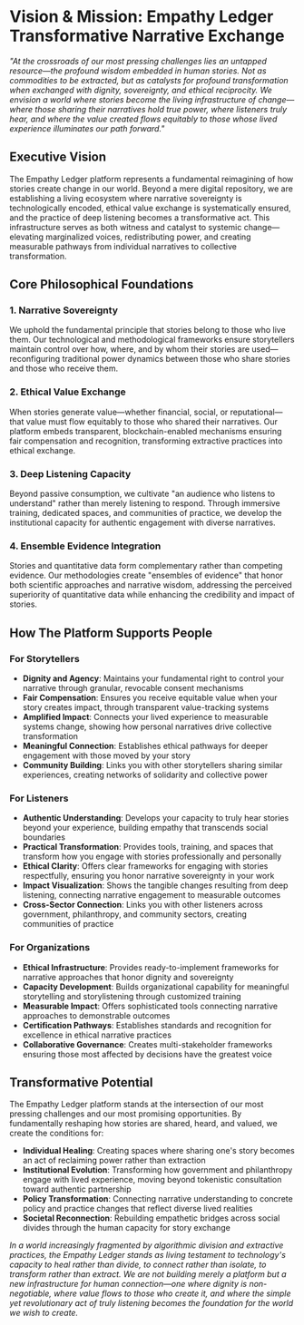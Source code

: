 # Vision & Mission: Empathy Ledger Transformative Narrative Exchange

*"At the crossroads of our most pressing challenges lies an untapped resource—the profound wisdom embedded in human stories. Not as commodities to be extracted, but as catalysts for profound transformation when exchanged with dignity, sovereignty, and ethical reciprocity. We envision a world where stories become the living infrastructure of change—where those sharing their narratives hold true power, where listeners truly hear, and where the value created flows equitably to those whose lived experience illuminates our path forward."*

## Executive Vision

The Empathy Ledger platform represents a fundamental reimagining of how stories create change in our world. Beyond a mere digital repository, we are establishing a living ecosystem where narrative sovereignty is technologically encoded, ethical value exchange is systematically ensured, and the practice of deep listening becomes a transformative act. This infrastructure serves as both witness and catalyst to systemic change—elevating marginalized voices, redistributing power, and creating measurable pathways from individual narratives to collective transformation.

## Core Philosophical Foundations

### 1. Narrative Sovereignty
We uphold the fundamental principle that stories belong to those who live them. Our technological and methodological frameworks ensure storytellers maintain control over how, where, and by whom their stories are used—reconfiguring traditional power dynamics between those who share stories and those who receive them.

### 2. Ethical Value Exchange
When stories generate value—whether financial, social, or reputational—that value must flow equitably to those who shared their narratives. Our platform embeds transparent, blockchain-enabled mechanisms ensuring fair compensation and recognition, transforming extractive practices into ethical exchange.

### 3. Deep Listening Capacity
Beyond passive consumption, we cultivate "an audience who listens to understand" rather than merely listening to respond. Through immersive training, dedicated spaces, and communities of practice, we develop the institutional capacity for authentic engagement with diverse narratives.

### 4. Ensemble Evidence Integration
Stories and quantitative data form complementary rather than competing evidence. Our methodologies create "ensembles of evidence" that honor both scientific approaches and narrative wisdom, addressing the perceived superiority of quantitative data while enhancing the credibility and impact of stories.

## How The Platform Supports People

### For Storytellers
- **Dignity and Agency**: Maintains your fundamental right to control your narrative through granular, revocable consent mechanisms
- **Fair Compensation**: Ensures you receive equitable value when your story creates impact, through transparent value-tracking systems
- **Amplified Impact**: Connects your lived experience to measurable systems change, showing how personal narratives drive collective transformation
- **Meaningful Connection**: Establishes ethical pathways for deeper engagement with those moved by your story
- **Community Building**: Links you with other storytellers sharing similar experiences, creating networks of solidarity and collective power

### For Listeners
- **Authentic Understanding**: Develops your capacity to truly hear stories beyond your experience, building empathy that transcends social boundaries
- **Practical Transformation**: Provides tools, training, and spaces that transform how you engage with stories professionally and personally
- **Ethical Clarity**: Offers clear frameworks for engaging with stories respectfully, ensuring you honor narrative sovereignty in your work
- **Impact Visualization**: Shows the tangible changes resulting from deep listening, connecting narrative engagement to measurable outcomes
- **Cross-Sector Connection**: Links you with other listeners across government, philanthropy, and community sectors, creating communities of practice

### For Organizations
- **Ethical Infrastructure**: Provides ready-to-implement frameworks for narrative approaches that honor dignity and sovereignty
- **Capacity Development**: Builds organizational capability for meaningful storytelling and storylistening through customized training
- **Measurable Impact**: Offers sophisticated tools connecting narrative approaches to demonstrable outcomes
- **Certification Pathways**: Establishes standards and recognition for excellence in ethical narrative practices
- **Collaborative Governance**: Creates multi-stakeholder frameworks ensuring those most affected by decisions have the greatest voice

## Transformative Potential

The Empathy Ledger platform stands at the intersection of our most pressing challenges and our most promising opportunities. By fundamentally reshaping how stories are shared, heard, and valued, we create the conditions for:

- **Individual Healing**: Creating spaces where sharing one's story becomes an act of reclaiming power rather than extraction
- **Institutional Evolution**: Transforming how government and philanthropy engage with lived experience, moving beyond tokenistic consultation toward authentic partnership
- **Policy Transformation**: Connecting narrative understanding to concrete policy and practice changes that reflect diverse lived realities
- **Societal Reconnection**: Rebuilding empathetic bridges across social divides through the human capacity for story exchange

*In a world increasingly fragmented by algorithmic division and extractive practices, the Empathy Ledger stands as living testament to technology's capacity to heal rather than divide, to connect rather than isolate, to transform rather than extract. We are not building merely a platform but a new infrastructure for human connection—one where dignity is non-negotiable, where value flows to those who create it, and where the simple yet revolutionary act of truly listening becomes the foundation for the world we wish to create.*